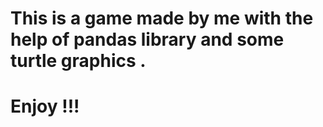 # This is a game made by me with the help of pandas library and some turtle graphics .
# Enjoy !!! 
